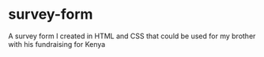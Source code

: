 # survey-form
A survey form I created in HTML and CSS that could be used for my brother with his fundraising for Kenya
